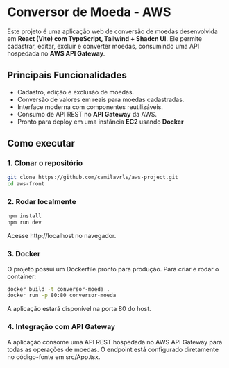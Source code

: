 # Conversor de Moeda - AWS

Este projeto é uma aplicação web de conversão de moedas desenvolvida em **React (Vite) com TypeScript, Tailwind + Shadcn UI**. Ele permite cadastrar, editar, excluir e converter moedas, consumindo uma API hospedada no **AWS API Gateway**.

## Principais Funcionalidades

- Cadastro, edição e exclusão de moedas.
- Conversão de valores em reais para moedas cadastradas.
- Interface moderna com componentes reutilizáveis.
- Consumo de API REST no **API Gateway** da AWS.
- Pronto para deploy em uma instância **EC2** usando **Docker**

## Como executar

### 1. Clonar o repositório

```sh
git clone https://github.com/camilavrls/aws-project.git
cd aws-front
```

### 2. Rodar localmente
```sh
npm install
npm run dev
```
Acesse http://localhost no navegador.

### 3. Docker
O projeto possui um Dockerfile pronto para produção. Para criar e rodar o container:
```sh
docker build -t conversor-moeda .
docker run -p 80:80 conversor-moeda
```

A aplicação estará disponível na porta 80 do host.

### 4. Integração com API Gateway
A aplicação consome uma API REST hospedada no AWS API Gateway para todas as operações de moedas. O endpoint está configurado diretamente no código-fonte em src/App.tsx.